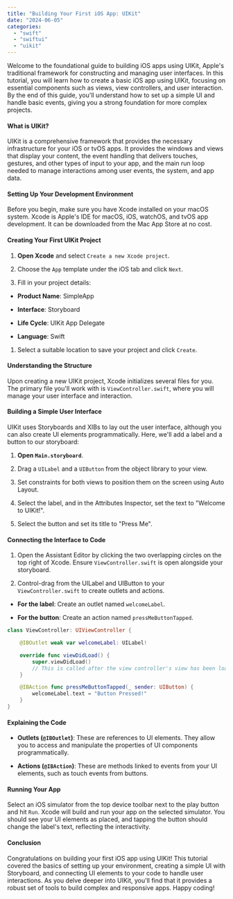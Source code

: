 ```yaml
---
title: "Building Your First iOS App: UIKit"
date: "2024-06-05"
categories: 
  - "swift"
  - "swiftui"
  - "uikit"
---
```


Welcome to the foundational guide to building iOS apps using UIKit, Apple's traditional framework for constructing and managing user interfaces. In this tutorial, you will learn how to create a basic iOS app using UIKit, focusing on essential components such as views, view controllers, and user interaction. By the end of this guide, you'll understand how to set up a simple UI and handle basic events, giving you a strong foundation for more complex projects.

#### What is UIKit?

UIKit is a comprehensive framework that provides the necessary infrastructure for your iOS or tvOS apps. It provides the windows and views that display your content, the event handling that delivers touches, gestures, and other types of input to your app, and the main run loop needed to manage interactions among user events, the system, and app data.

#### Setting Up Your Development Environment

Before you begin, make sure you have Xcode installed on your macOS system. Xcode is Apple's IDE for macOS, iOS, watchOS, and tvOS app development. It can be downloaded from the Mac App Store at no cost.

#### Creating Your First UIKit Project

1. **Open Xcode** and select `Create a new Xcode project`.

3. Choose the `App` template under the iOS tab and click `Next`.

5. Fill in your project details:

- **Product Name**: SimpleApp

- **Interface**: Storyboard

- **Life Cycle**: UIKit App Delegate

- **Language**: Swift

1. Select a suitable location to save your project and click `Create`.

#### Understanding the Structure

Upon creating a new UIKit project, Xcode initializes several files for you. The primary file you'll work with is `ViewController.swift`, where you will manage your user interface and interaction.

#### Building a Simple User Interface

UIKit uses Storyboards and XIBs to lay out the user interface, although you can also create UI elements programmatically. Here, we'll add a label and a button to our storyboard:

1. **Open `Main.storyboard`**.

3. Drag a `UILabel` and a `UIButton` from the object library to your view.

5. Set constraints for both views to position them on the screen using Auto Layout.

7. Select the label, and in the Attributes Inspector, set the text to "Welcome to UIKit!".

9. Select the button and set its title to "Press Me".

#### Connecting the Interface to Code

1. Open the Assistant Editor by clicking the two overlapping circles on the top right of Xcode. Ensure `ViewController.swift` is open alongside your storyboard.

3. Control-drag from the UILabel and UIButton to your `ViewController.swift` to create outlets and actions.

- **For the label**: Create an outlet named `welcomeLabel`.

- **For the button**: Create an action named `pressMeButtonTapped`.

```swift
class ViewController: UIViewController {

    @IBOutlet weak var welcomeLabel: UILabel!

    override func viewDidLoad() {
        super.viewDidLoad()
        // This is called after the view controller's view has been loaded into memory.
    }

    @IBAction func pressMeButtonTapped(_ sender: UIButton) {
        welcomeLabel.text = "Button Pressed!"
    }
}
```

#### Explaining the Code

- **Outlets (`@IBOutlet`)**: These are references to UI elements. They allow you to access and manipulate the properties of UI components programmatically.

- **Actions (`@IBAction`)**: These are methods linked to events from your UI elements, such as touch events from buttons.

#### Running Your App

Select an iOS simulator from the top device toolbar next to the play button and hit `Run`. Xcode will build and run your app on the selected simulator. You should see your UI elements as placed, and tapping the button should change the label's text, reflecting the interactivity.

#### Conclusion

Congratulations on building your first iOS app using UIKit! This tutorial covered the basics of setting up your environment, creating a simple UI with Storyboard, and connecting UI elements to your code to handle user interactions. As you delve deeper into UIKit, you'll find that it provides a robust set of tools to build complex and responsive apps. Happy coding!
